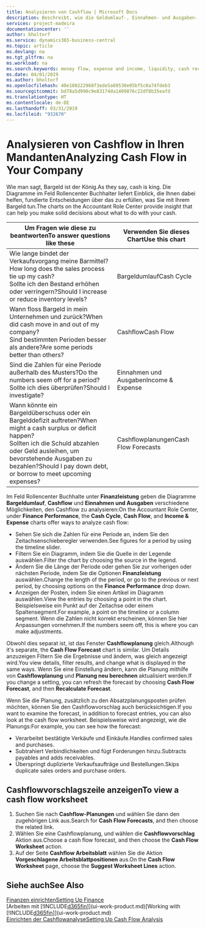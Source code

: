 ```yaml
---
title: Analysieren von Cashflow | Microsoft Docs
description: Beschreibt, wie die Geldumlauf-, Einnahmen- und Ausgaben-, Cash Flow- und Cashflow-Prognosediagramme verwendet werden, um vergangene und künftige Bargeldbewegungen im Unternehmen zu analysieren.
services: project-madeira
documentationcenter: ''
author: bholtorf
ms.service: dynamics365-business-central
ms.topic: article
ms.devlang: na
ms.tgt_pltfrm: na
ms.workload: na
ms.search.keywords: money flow, expense and income, liquidity, cash receipts minus cash payments, Cartera
ms.date: 04/01/2019
ms.author: bholtorf
ms.openlocfilehash: 40e180222968f3ede5a69530e05bf5c0a74fdeb3
ms.sourcegitcommit: bd78a5d990c9e83174da1409076c22df8b35eafd
ms.translationtype: HT
ms.contentlocale: de-DE
ms.lasthandoff: 03/31/2019
ms.locfileid: "932670"
---
```

# <a name="analyzing-cash-flow-in-your-company"></a><span data-ttu-id="8ecf4-103">Analysieren von Cashflow in Ihren Mandanten</span><span class="sxs-lookup"><span data-stu-id="8ecf4-103">Analyzing Cash Flow in Your Company</span></span>
<span data-ttu-id="8ecf4-104">Wie man sagt, Bargeld ist der König.</span><span class="sxs-lookup"><span data-stu-id="8ecf4-104">As they say, cash is king.</span></span> <span data-ttu-id="8ecf4-105">Die Diagramme im Feld Rollencenter Buchhalter liefert Einblick, die Ihnen dabei helfen, fundierte Entscheidungen über das zu erfüllen, was Sie mit Ihrem Bargeld tun.</span><span class="sxs-lookup"><span data-stu-id="8ecf4-105">The charts on the Accountant Role Center provide insight that can help you make solid decisions about what to do with your cash.</span></span>  

| <span data-ttu-id="8ecf4-106">Um Fragen wie diese zu beantworten</span><span class="sxs-lookup"><span data-stu-id="8ecf4-106">To answer questions like these</span></span> | <span data-ttu-id="8ecf4-107">Verwenden Sie dieses Chart</span><span class="sxs-lookup"><span data-stu-id="8ecf4-107">Use this chart</span></span> |
| --- | --- |
| <span data-ttu-id="8ecf4-108">Wie lange bindet der Verkaufsvorgang meine Barmittel?</span><span class="sxs-lookup"><span data-stu-id="8ecf4-108">How long does the sales process tie up my cash?</span></span></br> <span data-ttu-id="8ecf4-109">Sollte ich den Bestand erhöhen oder verringern?</span><span class="sxs-lookup"><span data-stu-id="8ecf4-109">Should I increase or reduce inventory levels?</span></span> |<span data-ttu-id="8ecf4-110">Bargeldumlauf</span><span class="sxs-lookup"><span data-stu-id="8ecf4-110">Cash Cycle</span></span> |
| <span data-ttu-id="8ecf4-111">Wann floss Bargeld in mein Unternehmen und zurück?</span><span class="sxs-lookup"><span data-stu-id="8ecf4-111">When did cash move in and out of my company?</span></span></br> <span data-ttu-id="8ecf4-112">Sind bestimmten Perioden besser als andere?</span><span class="sxs-lookup"><span data-stu-id="8ecf4-112">Are some periods better than others?</span></span> |<span data-ttu-id="8ecf4-113">Cashflow</span><span class="sxs-lookup"><span data-stu-id="8ecf4-113">Cash Flow</span></span> |
| <span data-ttu-id="8ecf4-114">Sind die Zahlen für eine Periode außerhalb des Musters?</span><span class="sxs-lookup"><span data-stu-id="8ecf4-114">Do the numbers seem off for a period?</span></span></br> <span data-ttu-id="8ecf4-115">Sollte ich dies überprüfen?</span><span class="sxs-lookup"><span data-stu-id="8ecf4-115">Should I investigate?</span></span> |<span data-ttu-id="8ecf4-116">Einnahmen und Ausgaben</span><span class="sxs-lookup"><span data-stu-id="8ecf4-116">Income & Expense</span></span> |
| <span data-ttu-id="8ecf4-117">Wann könnte ein Bargeldüberschuss oder ein Bargelddefizit auftreten?</span><span class="sxs-lookup"><span data-stu-id="8ecf4-117">When might a cash surplus or deficit happen?</span></span></br> <span data-ttu-id="8ecf4-118">Sollten ich die Schuld abzahlen oder Geld ausleihen, um bevorstehende Ausgaben zu bezahlen?</span><span class="sxs-lookup"><span data-stu-id="8ecf4-118">Should I pay down debt, or borrow to meet upcoming expenses?</span></span> |<span data-ttu-id="8ecf4-119">Cashflowplanungen</span><span class="sxs-lookup"><span data-stu-id="8ecf4-119">Cash Flow Forecasts</span></span> |

<span data-ttu-id="8ecf4-120">Im Feld Rollencenter Buchhalte unter **Finanzleistung** geben die Diagramme **Bargeldumlauf**, **Cashflow** und **Einnahmen und Ausgaben** verschiedene Möglichkeiten, den Cashflow zu analysieren:</span><span class="sxs-lookup"><span data-stu-id="8ecf4-120">On the Accountant Role Center, under **Finance Performance**, the **Cash Cycle**, **Cash Flow**, and **Income & Expense** charts offer ways to analyze cash flow:</span></span>  

* <span data-ttu-id="8ecf4-121">Sehen Sie sich die Zahlen für eine Periode an, indem Sie den Zeitachsenschieberegler verwenden.</span><span class="sxs-lookup"><span data-stu-id="8ecf4-121">See figures for a period by using the timeline slider.</span></span>  
* <span data-ttu-id="8ecf4-122">Filtern Sie ein Diagramm, indem Sie die Quelle in der Legende auswählen.</span><span class="sxs-lookup"><span data-stu-id="8ecf4-122">Filter the chart by choosing the source in the legend.</span></span>  
* <span data-ttu-id="8ecf4-123">Ändern Sie die Länge der Periode oder gehen Sie zur vorherigen oder nächsten Periode, indem Sie die Optionen **Finanzleistung** auswählen.</span><span class="sxs-lookup"><span data-stu-id="8ecf4-123">Change the length of the period, or go to the previous or next period, by choosing options on the **Finance Performance** drop down.</span></span>  
* <span data-ttu-id="8ecf4-124">Anzeigen der Posten, indem Sie einen Artikel im Diagramm auswählen.</span><span class="sxs-lookup"><span data-stu-id="8ecf4-124">View the entries by choosing a point in the chart.</span></span> <span data-ttu-id="8ecf4-125">Beispielsweise ein Punkt auf der Zeitachse oder einem Spaltensegment.</span><span class="sxs-lookup"><span data-stu-id="8ecf4-125">For example, a point on the timeline or a column segment.</span></span> <span data-ttu-id="8ecf4-126">Wenn die Zahlen nicht korrekt erscheinen, können Sie hier Anpassungen vornehmen.</span><span class="sxs-lookup"><span data-stu-id="8ecf4-126">If the numbers seem off, this is where you can make adjustments.</span></span>  

<span data-ttu-id="8ecf4-127">Obwohl dies separat ist, ist das Fenster **Cashflowplanung** gleich.</span><span class="sxs-lookup"><span data-stu-id="8ecf4-127">Although it's separate, the **Cash Flow Forecast** chart is similar.</span></span> <span data-ttu-id="8ecf4-128">Um Details anzuzeigen Filtern Sie die Ergebnisse und ändern, was gleich angezeigt wird.</span><span class="sxs-lookup"><span data-stu-id="8ecf4-128">You view details, filter results, and change what is displayed in the same ways.</span></span> <span data-ttu-id="8ecf4-129">Wenn Sie eine Einstellung ändern, kann die Planung mithilfe von **Cashflowplanung** und **Planung neu berechnen** aktualisiert werden.</span><span class="sxs-lookup"><span data-stu-id="8ecf4-129">If you change a setting, you can refresh the forecast by choosing **Cash Flow Forecast**, and then **Recalculate Forecast**.</span></span>

<span data-ttu-id="8ecf4-130">Wenn Sie die Planung, zusätzlich zu den Absatzplanungsposten prüfen möchten, können Sie den Cashflowvorschlag auch berücksichtigen.</span><span class="sxs-lookup"><span data-stu-id="8ecf4-130">If you want to examine the forecast, in addition to forecast entries, you can also look at the cash flow worksheet.</span></span> <span data-ttu-id="8ecf4-131">Beispielsweise wird angezeigt, wie die Planungs:</span><span class="sxs-lookup"><span data-stu-id="8ecf4-131">For example, you can see how the forecast:</span></span>

* <span data-ttu-id="8ecf4-132">Verarbeitet bestätigte Verkäufe und Einkäufe.</span><span class="sxs-lookup"><span data-stu-id="8ecf4-132">Handles confirmed sales and purchases.</span></span>  
* <span data-ttu-id="8ecf4-133">Subtrahiert Verbindlichkeiten und fügt Forderungen hinzu.</span><span class="sxs-lookup"><span data-stu-id="8ecf4-133">Subtracts payables and adds receivables.</span></span>  
* <span data-ttu-id="8ecf4-134">Überspringt duplizierte Verkaufsaufträge und Bestellungen.</span><span class="sxs-lookup"><span data-stu-id="8ecf4-134">Skips duplicate sales orders and purchase orders.</span></span>  

## <a name="to-view-a-cash-flow-worksheet"></a><span data-ttu-id="8ecf4-135">Cashflowvorschlagszeile anzeigen</span><span class="sxs-lookup"><span data-stu-id="8ecf4-135">To view a cash flow worksheet</span></span>
1. <span data-ttu-id="8ecf4-136">Suchen Sie nach **Cashflow-Planungen** und wählen Sie dann den zugehörigen Link aus.</span><span class="sxs-lookup"><span data-stu-id="8ecf4-136">Search for **Cash Flow Forecasts**, and then choose the related link.</span></span>  
2. <span data-ttu-id="8ecf4-137">Wählen Sie eine Cashflowplanung, und wählen die **Cashflowvorschlag** Aktion aus.</span><span class="sxs-lookup"><span data-stu-id="8ecf4-137">Choose a cash flow forecast, and then choose the **Cash Flow Worksheet** action.</span></span>  
3. <span data-ttu-id="8ecf4-138">Auf der Seite **Cashflow Arbeitsblatt** wählen Sie die Aktion **Vorgeschlagene Arbeitsblattpositionen** aus.</span><span class="sxs-lookup"><span data-stu-id="8ecf4-138">On the **Cash Flow Worksheet** page, choose the **Suggest Worksheet Lines** action.</span></span>  

## <a name="see-also"></a><span data-ttu-id="8ecf4-139">Siehe auch</span><span class="sxs-lookup"><span data-stu-id="8ecf4-139">See Also</span></span>
[<span data-ttu-id="8ecf4-140">Finanzen einrichten</span><span class="sxs-lookup"><span data-stu-id="8ecf4-140">Setting Up Finance</span></span>](finance-setup-finance.md)  
<span data-ttu-id="8ecf4-141">[Arbeiten mit [!INCLUDE[d365fin](includes/d365fin_md.md)]](ui-work-product.md)</span><span class="sxs-lookup"><span data-stu-id="8ecf4-141">[Working with [!INCLUDE[d365fin](includes/d365fin_md.md)]](ui-work-product.md)</span></span>  
[<span data-ttu-id="8ecf4-142">Einrichten der Cashflowanalyse</span><span class="sxs-lookup"><span data-stu-id="8ecf4-142">Setting Up Cash Flow Analysis</span></span>](finance-setup-cash-flow-analyses.md)  
